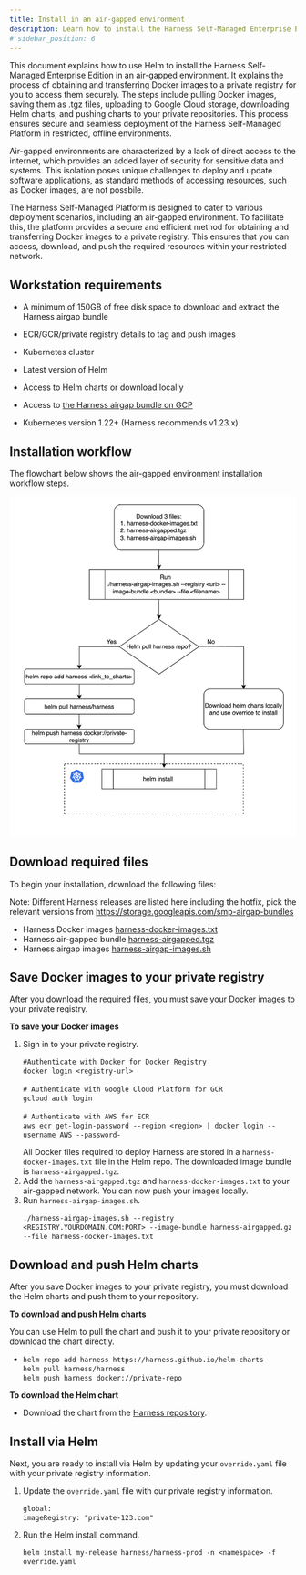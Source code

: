 ```yaml
---
title: Install in an air-gapped environment
description: Learn how to install the Harness Self-Managed Enterprise Edition using Helm in an air-gapped environment. 
# sidebar_position: 6
---
```


This document explains how to use Helm to install the Harness Self-Managed Enterprise Edition in an air-gapped environment. It explains the process of obtaining and transferring Docker images to a private registry for you to access them securely. The steps include pulling Docker images, saving them as .tgz files, uploading to Google Cloud storage, downloading Helm charts, and pushing charts to your private repositories. This process ensures secure and seamless deployment of the Harness Self-Managed Platform in restricted, offline environments.

Air-gapped environments are characterized by a lack of direct access to the internet, which provides an added layer of security for sensitive data and systems. This isolation poses unique challenges to deploy and update software applications, as standard methods of accessing resources, such as Docker images, are not possbile.

The Harness Self-Managed Platform is designed to cater to various deployment scenarios, including an air-gapped environment. To facilitate this, the platform provides a secure and efficient method for obtaining and transferring Docker images to a private registry. This ensures that you can access, download, and push the required resources within your restricted network.

## Workstation requirements

- A minimum of 150GB of free disk space to download and extract the Harness airgap bundle

- ECR/GCR/private registry details to tag and push images

- Kubernetes cluster

- Latest version of Helm 

- Access to Helm charts or download locally

- Access to [the Harness airgap bundle on GCP](https://storage.googleapis.com/smp-airgap-bundles/harness-airgapped.tgz) 

- Kubernetes version 1.22+ (Harness recommends v1.23.x)


## Installation workflow

The flowchart below shows the air-gapped environment installation workflow steps.

![](./static/air-gapped-environment-workflow.png)

## Download required files

To begin your installation, download the following files:

Note: Different Harness releases are listed here including the hotfix, pick the relevant versions from https://storage.googleapis.com/smp-airgap-bundles

- Harness Docker images [harness-docker-images.txt](https://storage.googleapis.com/smp-airgap-bundles/harness-docker-images.txt)
- Harness air-gapped bundle [harness-airgapped.tgz](https://storage.googleapis.com/smp-airgap-bundles/harness-airgapped.tgz)
- Harness airgap images [harness-airgap-images.sh](https://storage.googleapis.com/smp-airgap-bundles/harness-airgap-images.sh)

## Save Docker images to your private registry

After you download the required files, you must save your Docker images to your private registry.

**To save your Docker images**

1. Sign in to your private registry.
    ```
    #Authenticate with Docker for Docker Registry
    docker login <registry-url>

    # Authenticate with Google Cloud Platform for GCR
    gcloud auth login

    # Authenticate with AWS for ECR
    aws ecr get-login-password --region <region> | docker login --username AWS --password-
    ```
    All Docker files required to deploy Harness are stored in a `harness-docker-images.txt` file in the Helm repo. The downloaded image bundle is `harness-airgapped.tgz`.
2. Add the `harness-airgapped.tgz` and `harness-docker-images.txt` to your air-gapped network. You can now push your images locally.
3. Run `harness-airgap-images.sh`.
    ```
    ./harness-airgap-images.sh --registry <REGISTRY.YOURDOMAIN.COM:PORT> --image-bundle harness-airgapped.gz --file harness-docker-images.txt
    ````

## Download and push Helm charts
After you save Docker images to your private registry, you must download the Helm charts and push them to your repository.

**To download and push Helm charts**

You can use Helm to pull the chart and push it to your private repository or download the chart directly.

- 
    ``` 
    helm repo add harness https://harness.github.io/helm-charts
    helm pull harness/harness 
    helm push harness docker://private-repo
    ```

**To download the Helm chart**
 
 - Download the chart from the [Harness repository](https://github.com/harness/helm-charts/releases).

## Install via Helm
Next, you are ready to install via Helm by updating your `override.yaml` file with your private registry information.

1. Update the `override.yaml` file with our private registry information.
    ```
    global:
    imageRegistry: "private-123.com"
    ```
2. Run the Helm install command.
    ```
    helm install my-release harness/harness-prod -n <namespace> -f override.yaml
    ```
